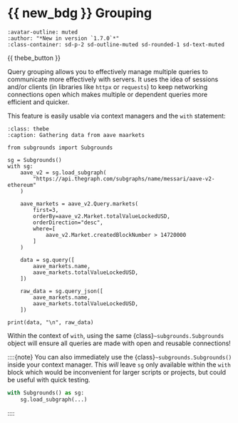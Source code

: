 # {{ new_bdg }} Grouping

```{article-info}
:avatar-outline: muted
:author: "*New in version `1.7.0`*"
:class-container: sd-p-2 sd-outline-muted sd-rounded-1 sd-text-muted
```

{{ thebe_button }}

Query grouping allows you to effectively manage multiple queries to communicate more effectively with servers. It uses the idea of sessions and/or clients (in libraries like `httpx` or `requests`) to keep networking connections open which makes multiple or dependent queries more efficient and quicker.

This feature is easily usable via context managers and the `with` statement:

```{code-block} python
:class: thebe
:caption: Gathering data from aave maarkets

from subgrounds import Subgrounds

sg = Subgrounds()
with sg:
    aave_v2 = sg.load_subgraph(
        "https://api.thegraph.com/subgraphs/name/messari/aave-v2-ethereum"
    )

    aave_markets = aave_v2.Query.markets(
        first=3,
        orderBy=aave_v2.Market.totalValueLockedUSD,
        orderDirection="desc",
        where=[
            aave_v2.Market.createdBlockNumber > 14720000
        ]
    )

    data = sg.query([
        aave_markets.name,
        aave_markets.totalValueLockedUSD,
    ])

    raw_data = sg.query_json([
        aave_markets.name,
        aave_markets.totalValueLockedUSD,
    ])

print(data, "\n", raw_data)
```

Within the context of `with`, using the same {class}`~subgrounds.Subgrounds` object will ensure all queries are made with open and reusable connections!

::::{note}
You can also immediately use the {class}`~subgrounds.Subgrounds()` inside your context manager. This *will* leave `sg` only available within the `with` block which would be inconvenient for larger scripts or projects, but could be useful with quick testing.

```py
with Subgrounds() as sg:
    sg.load_subgraph(...)
```
::::

